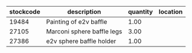 |stockcode|description|quantity|location|
|---------|-----------|--------|--------|
|19484|Painting of e2v baffle|1.00||
|27105|Marconi sphere baffle legs|3.00||
|27386|e2v sphere baffle holder|1.00||

